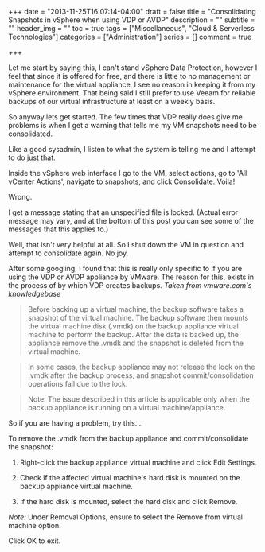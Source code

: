 +++
date = "2013-11-25T16:07:14-04:00"
draft = false
title = "Consolidating Snapshots in vSphere when using VDP or AVDP"
description = ""
subtitle = ""
header_img = ""
toc = true
tags = ["Miscellaneous", "Cloud & Serverless Technologies"]
categories = ["Administration"]
series = []
comment = true

+++

Let me start by saying this, I can't stand vSphere Data Protection, however I feel that since it is offered for free, and there is little to no management or maintenance for the virtual appliance, I see no reason in keeping it from my vSphere environment. That being said I still prefer to use Veeam for reliable backups of our virtual infrastructure at least on a weekly basis.

So anyway lets get started. The few times that VDP really does give me problems is when I get a warning that tells me my VM snapshots need to be consolidated.

<!-- more -->

Like a good sysadmin, I listen to what the system is telling me and I attempt to do just that.

Inside the vSphere web interface I go to the VM, select actions, go to 'All vCenter Actions', navigate to snapshots, and click Consolidate. Voila!

Wrong.

I get a message stating that an unspecified file is locked. (Actual error message may vary, and at the bottom of this post you can see some of the messages that this applies to.)

Well, that isn't very helpful at all. So I shut down the VM in question and attempt to consolidate again. No joy.

After some googling, I found that this is really only specific to if you are using the VDP or AVDP appliance by VMware. The reason for this, exists in the process of by which VDP creates backups.
_Taken from vmware.com's knowledgebase_

>Before backing up a virtual machine, the backup software takes a snapshot of the virtual machine. The backup software then mounts the virtual machine disk (.vmdk) on the backup appliance virtual machine to perform the backup. After the data is backed up, the appliance remove the .vmdk and the snapshot is deleted from the virtual machine.

>In some cases, the backup appliance may not release the lock on the .vmdk after the backup process, and snapshot commit/consolidation operations fail due to the lock.

>Note: The issue described in this article is applicable only when the backup appliance is running on a virtual machine/appliance.

So if you are having a problem, try this...


To remove the .vmdk from the backup appliance and commit/consolidate the snapshot:

1. Right-click the backup appliance virtual machine and click Edit Settings.

2. Check if the affected virtual machine's hard disk is mounted on the backup appliance virtual machine.

3. If the hard disk is mounted, select the hard disk and click Remove.

_Note:_ Under Removal Options, ensure to select the Remove from virtual machine option.

Click OK to exit.

